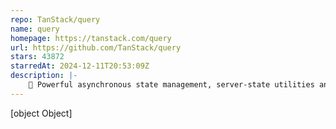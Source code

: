 ```yaml
---
repo: TanStack/query
name: query
homepage: https://tanstack.com/query
url: https://github.com/TanStack/query
stars: 43872
starredAt: 2024-12-11T20:53:09Z
description: |-
    🤖 Powerful asynchronous state management, server-state utilities and data fetching for the web. TS/JS, React Query, Solid Query, Svelte Query and Vue Query.
---
```


[object Object]
